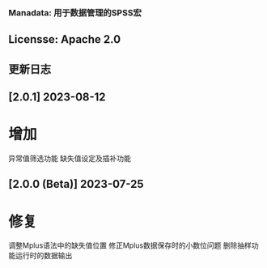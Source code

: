 ### Manadata: 用于数据管理的SPSS宏
## Licensse: Apache 2.0


## 更新日志

## [2.0.1] 2023-08-12
# 增加
异常值筛选功能
缺失值设定及插补功能

## [2.0.0 (Beta)] 2023-07-25
# 修复
调整Mplus语法中的缺失值位置
修正Mplus数据保存时的小数位问题
删除抽样功能运行时的数据输出
